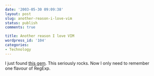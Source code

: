 ```yaml
---
date: '2003-05-30 09:09:38'
layout: post
slug: another-reason-i-love-vim
status: publish
comments: true

title: Another reason I love VIM
wordpress_id: '104'
categories:
- Technology
---
```


I just found [this gem](http://vim.sourceforge.net/tips/tip.php?tip_id=393).
This seriously rocks. Now I only need to remember one flavour of RegExp.
